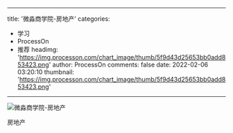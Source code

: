 
---
title: '微淼商学院-房地产'
categories: 
 - 学习
 - ProcessOn
 - 推荐
headimg: 'https://img.processon.com/chart_image/thumb/5f9d43d25653bb0add853423.png'
author: ProcessOn
comments: false
date: 2022-02-06 03:20:10
thumbnail: 'https://img.processon.com/chart_image/thumb/5f9d43d25653bb0add853423.png'
---

<div>   
<img class="thumb" alt="微淼商学院-房地产" src="https://img.processon.com/chart_image/thumb/5f9d43d25653bb0add853423.png" referrerpolicy="no-referrer">
<p>房地产</p>  
</div>
            